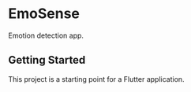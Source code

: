# EmoSense

Emotion detection app.

## Getting Started

This project is a starting point for a Flutter application.

